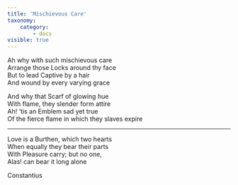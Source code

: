 ```yaml
---
title: 'Mischievous Care'
taxonomy:
    category:
        - docs
visible: true
---
```


Ah why with such mischievous care  
Arrange those Locks around thy face  
But to lead Captive by a hair  
And wound by every varying grace  
  
And why that Scarf of glowing hue  
With flame, they slender form attire  
Ah! ’tis an Emblem sad yet true  
Of the fierce flame in which they slaves expire  
  
---

Love is a Burthen, which two hearts  
When equally they bear their parts  
With Pleasure carry; but no one,  
Alas! can bear it long alone  
  
Constantius